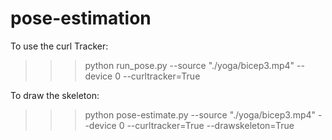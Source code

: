 # pose-estimation

To use the curl Tracker:
>>> python run_pose.py --source "./yoga/bicep3.mp4" --device 0 --curltracker=True 

To draw the skeleton:
>>> python pose-estimate.py --source "./yoga/bicep3.mp4" --device 0 --curltracker=True --drawskeleton=True